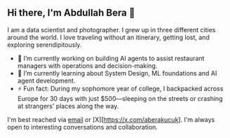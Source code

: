 ## Hi there, I'm Abdullah Bera 👋

I am a data scientist and photographer. I grew up in three different cities around the world. I love traveling without an itinerary, getting lost, and exploring serendipitously.

<!-- **AbdullahBera/AbdullahBera** is a ✨ _special_ ✨ repository because its `README.md` (this file) appears on your GitHub profile. -->

<!-- Here are some ideas to get you started: -->

- 🔭 I’m currently working on building AI agents to assist restaurant managers with operations and decision-making.
- 🌱 I’m currently learning about System Design, ML foundations and AI agent development.
- ⚡ Fun fact: During my sophomore year of college, I backpacked across Europe for 30 days with just $500—sleeping on the streets or crashing at strangers' places along the way.

I'm best reached via [email](mailto:abdullahberakucuk@gmail.com) or [X][https://x.com/aberakucuk]. I'm always open to interesting conversations and collaboration.



